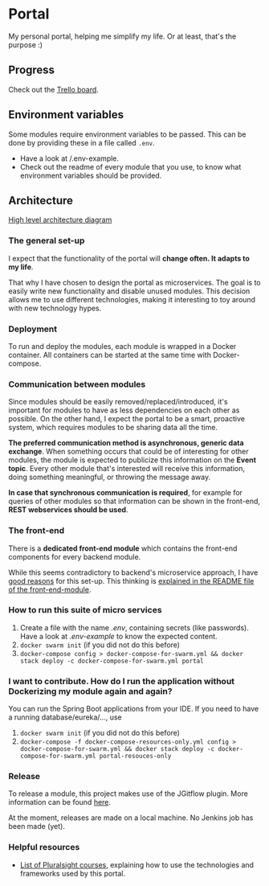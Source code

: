 # Portal
My personal portal, helping me simplify my life. Or at least, that's the purpose :)

## Progress
Check out the [Trello board](https://trello.com/b/LlzGuRM3/portal).

## Environment variables
Some modules require environment variables to be passed.
This can be done by providing these in a file called `.env`.

* Have a look at /.env-example.
* Check out the readme of every module that you use, to know what environment variables should be provided.

## Architecture
[High level architecture diagram](https://www.lucidchart.com/documents/embeddedchart/e7931a1a-eb23-47c3-9201-74334bfb57c2)

### The general set-up
I expect that the functionality of the portal will **change often. It adapts to my life**.

That why I have chosen to design the portal as microservices. The goal is to easily write new functionality and disable unused modules. This decision allows me to use different technologies, making it interesting to toy around with new technology hypes.

### Deployment
To run and deploy the modules, each module is wrapped in a Docker container. All containers can be started at the same time with Docker-compose.

### Communication between modules
Since modules should be easily removed/replaced/introduced, it's important for modules to have as less dependencies on each other as possible. On the other hand, I expect the portal to be a smart, proactive system, which requires modules to be sharing data all the time.

**The preferred communication method is asynchronous, generic data exchange**. When something occurs that could be of interesting for other modules, the module is expected to publicize this information on the **Event topic**. Every other module that's interested will receive this information, doing something meaningful, or throwing the message away.

**In case that synchronous communication is required**, for example for queries of other modules so that information can be shown in the front-end, **REST  webservices should be used**. 

### The front-end
There is a **dedicated front-end module** which contains the front-end components for every backend module.

While this seems contradictory to backend's microservice approach, I have [good reasons](https://github.com/stainii/portal-front-end) for this set-up. This thinking is [explained in the README file of the front-end-module](https://github.com/stainii/portal-front-end).


### How to run this suite of micro services
1. Create a file with the name *.env*, containing secrets (like passwords). Have a look at *.env-example* to know the expected content.
1. `docker swarm init` (if you did not do this before)
1. `docker-compose config > docker-compose-for-swarm.yml && docker stack deploy -c docker-compose-for-swarm.yml portal`

### I want to contribute. How do I run the application without Dockerizing my module again and again?
You can run the Spring Boot applications from your IDE. If you need to have a running database/eureka/..., use

1. `docker swarm init` (if you did not do this before)
1. `docker-compose -f docker-compose-resources-only.yml config > docker-compose-for-swarm.yml && docker stack deploy -c docker-compose-for-swarm.yml portal-resouces-only`

### Release
To release a module, this project makes use of the JGitflow plugin.
More information can be found [here](https://gist.github.com/lemiorhan/97b4f827c08aed58a9d8).

At the moment, releases are made on a local machine. No Jenkins job has been made (yet).

### Helpful resources
* [List of Pluralsight courses](https://app.pluralsight.com/channels/details/f975a3ba-648f-401a-851c-0ab47fe552c1?s=1), explaining how to use the technologies and frameworks used by this portal.